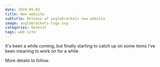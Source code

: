```yaml
---
date: 2024-05-02
title: New website
subtitle: Release of anglebrackets new website
image: anglebrackets-logo.svg
categories: General
tags: web site
---
```


It's been a while coming, but finally starting to catch up on some items I've been meaning to work on for a while.

More details to follow.
